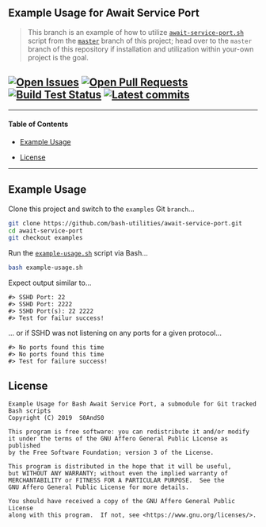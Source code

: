## Example Usage for Await Service Port


> This branch is an example of how to utilize [`await-service-port.sh`][branch_master__await_service_port] script from the [`master`][master_branch] branch of this project; head over to the `master` branch of this repository if installation and utilization within your-own project is the goal.

## [![Open Issues][badge__issues__await_service_port]][issues__await_service_port] [![Open Pull Requests][badge__pull_requests__await_service_port]][pull_requests__await_service_port] [![Build Test Status][badge__travis_ci__await_service_port]][travis_ci__await_service_port] [![Latest commits][badge__commits__await_service_port__example]][commits__await_service_port__example]



------


#### Table of Contents


- [Example Usage][heading__example_usage]

- [License][heading__license]


------


## Example Usage
[heading__example_usage]:
  #example-usage
  ""


Clone this project and switch to the `examples` Git `branch`...


```Bash
git clone https://github.com/bash-utilities/await-service-port.git
cd await-service-port
git checkout examples
```


Run the [`example-usage.sh`][branch_example__example_usage] script via Bash...


```Bash
bash example-usage.sh
```


Expect output similar to...


```
#> SSHD Port: 22
#> SSHD Port: 2222
#> SSHD Port(s): 22 2222
#> Test for failur success!
```


... or if SSHD was not listening on any ports for a given protocol...


```
#> No ports found this time
#> No ports found this time
#> Test for failure success!
```


## License
[heading__license]:
  #license
  "&#x00A9; Legal bits of Open Source software"


```
Example Usage for Bash Await Service Port, a submodule for Git tracked Bash scripts
Copyright (C) 2019  S0AndS0

This program is free software: you can redistribute it and/or modify
it under the terms of the GNU Affero General Public License as published
by the Free Software Foundation; version 3 of the License.

This program is distributed in the hope that it will be useful,
but WITHOUT ANY WARRANTY; without even the implied warranty of
MERCHANTABILITY or FITNESS FOR A PARTICULAR PURPOSE.  See the
GNU Affero General Public License for more details.

You should have received a copy of the GNU Affero General Public License
along with this program.  If not, see <https://www.gnu.org/licenses/>.
```



[master_branch]: https://github.com/bash-utilities/await-service-port

[branch_master__await_service_port]: https://github.com/bash-utilities/await-service-port/blob/master/await-service-port.sh


[branch_example__example_usage]:
  https://github.com/bash-utilities/await-service-port/blob/example/example-usage.sh
  "Bash script that shows some ways of utilizing code from the master branch of this repository"


[badge__travis_ci__await_service_port]:
  https://img.shields.io/travis/bash-utilities/await-service-port/example.svg

[travis_ci__await_service_port]:
  https://travis-ci.com/bash-utilities/await-service-port
  "&#x1F6E0; Automated tests and build logs"


[badge__commits__await_service_port__example]:
  https://img.shields.io/github/last-commit/bash-utilities/await-service-port/example.svg

[commits__await_service_port__example]:
  https://github.com/bash-utilities/await-service-port/commits/example
  "&#x1F4DD; History of changes on this branch"


[badge__issues__await_service_port]:
  https://img.shields.io/github/issues/bash-utilities/await-service-port.svg

[issues__await_service_port]:
  https://github.com/bash-utilities/await-service-port/issues
  "&#x2622; Search for and _bump_ existing issues or open new issues for project maintainer to address."


[badge__pull_requests__await_service_port]:
  https://img.shields.io/github/issues-pr/bash-utilities/await-service-port.svg

[pull_requests__await_service_port]:
  https://github.com/bash-utilities/await-service-port/pulls
  "&#x1F3D7; Pull Request friendly, though please check the Community guidelines"
